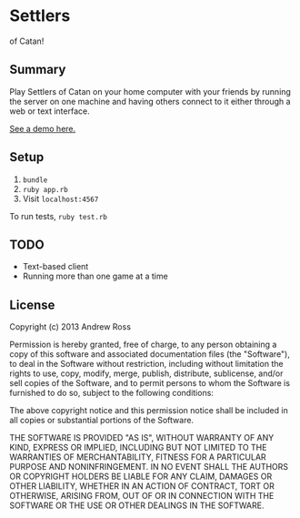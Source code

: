 # Settlers

of Catan!

## Summary

Play Settlers of Catan on your home computer with your friends by running the server on one machine and having others connect to it either through a web or text interface.

[See a demo here.](http://ec2-54-200-74-203.us-west-2.compute.amazonaws.com:4567/)

## Setup

1. `bundle`
2. `ruby app.rb`
3. Visit `localhost:4567`

To run tests, `ruby test.rb`

## TODO

- Text-based client
- Running more than one game at a time

## License

Copyright (c) 2013 Andrew Ross

Permission is hereby granted, free of charge, to any person obtaining a copy
of this software and associated documentation files (the "Software"), to deal
in the Software without restriction, including without limitation the rights
to use, copy, modify, merge, publish, distribute, sublicense, and/or sell
copies of the Software, and to permit persons to whom the Software is
furnished to do so, subject to the following conditions:

The above copyright notice and this permission notice shall be included in
all copies or substantial portions of the Software.

THE SOFTWARE IS PROVIDED "AS IS", WITHOUT WARRANTY OF ANY KIND, EXPRESS OR
IMPLIED, INCLUDING BUT NOT LIMITED TO THE WARRANTIES OF MERCHANTABILITY,
FITNESS FOR A PARTICULAR PURPOSE AND NONINFRINGEMENT. IN NO EVENT SHALL THE
AUTHORS OR COPYRIGHT HOLDERS BE LIABLE FOR ANY CLAIM, DAMAGES OR OTHER
LIABILITY, WHETHER IN AN ACTION OF CONTRACT, TORT OR OTHERWISE, ARISING FROM,
OUT OF OR IN CONNECTION WITH THE SOFTWARE OR THE USE OR OTHER DEALINGS IN
THE SOFTWARE.
